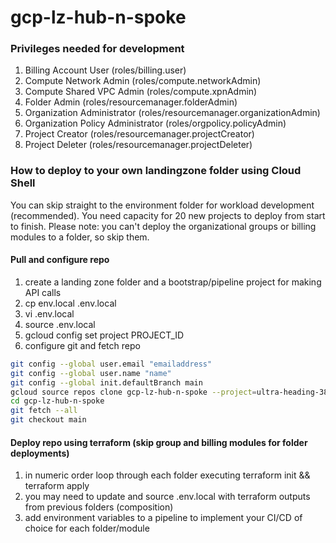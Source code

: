 # gcp-lz-hub-n-spoke

### Privileges needed for development

1. Billing Account User (roles/billing.user)
1. Compute Network Admin (roles/compute.networkAdmin)
1. Compute Shared VPC Admin (roles/compute.xpnAdmin)
1. Folder Admin (roles/resourcemanager.folderAdmin)
1. Organization Administrator (roles/resourcemanager.organizationAdmin)
1. Organization Policy Administrator (roles/orgpolicy.policyAdmin)
1. Project Creator (roles/resourcemanager.projectCreator)
1. Project Deleter (roles/resourcemanager.projectDeleter)

### How to deploy to your own landingzone folder using Cloud Shell

You can skip straight to the environment folder for workload development (recommended). You need capacity for 20 new projects to deploy from start to finish. Please note: you can't deploy the organizational groups or billing modules to a folder, so skip them.

#### Pull and configure repo
1. create a landing zone folder and a bootstrap/pipeline project for making API calls
1. cp env.local .env.local
1. vi .env.local
1. source .env.local
1. gcloud config set project PROJECT_ID
1. configure git and fetch repo

```bash
git config --global user.email "emailaddress"
git config --global user.name "name"
git config --global init.defaultBranch main
gcloud source repos clone gcp-lz-hub-n-spoke --project=ultra-heading-383615
cd gcp-lz-hub-n-spoke
git fetch --all
git checkout main
```

#### Deploy repo using terraform (skip group and billing modules for folder deployments)
1. in numeric order loop through each folder executing terraform init && terraform apply
1. you may need to update and source .env.local with terraform outputs from previous folders (composition)
1. add environment variables to a pipeline to implement your CI/CD of choice for each folder/module
